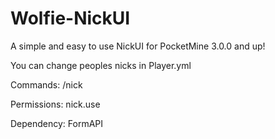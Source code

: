 # Wolfie-NickUI
A simple and easy to use NickUI for PocketMine 3.0.0 and up!

You can change peoples nicks in Player.yml

Commands: /nick

Permissions: nick.use

Dependency: FormAPI
